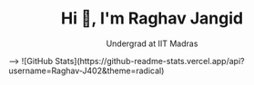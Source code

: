 <h1 align="center">Hi 👋, I'm Raghav Jangid</h1>
<!--
--> 


<p align="center">Undergrad at IIT Madras</p>
-->
![GitHub Stats](https://github-readme-stats.vercel.app/api?username=Raghav-J402&theme=radical)
